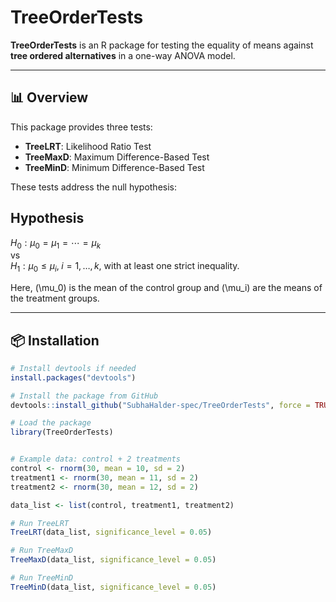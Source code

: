 # TreeOrderTests

**TreeOrderTests** is an R package for testing the equality of means against **tree ordered alternatives** in a one-way ANOVA model.

---

## 📊 Overview

This package provides three tests:
- **TreeLRT**: Likelihood Ratio Test  
- **TreeMaxD**: Maximum Difference-Based Test  
- **TreeMinD**: Minimum Difference-Based Test

These tests address the null hypothesis:


## Hypothesis

$H_0: \mu_0 = \mu_1 = \cdots = \mu_k$  
vs  
$H_1: \mu_0 \leq \mu_i,\; i = 1, \ldots, k,$ with at least one strict inequality.



Here, \(\mu_0\) is the mean of the control group and \(\mu_i\) are the means of the treatment groups.

---

## 📦 Installation

```r
# Install devtools if needed
install.packages("devtools")

# Install the package from GitHub
devtools::install_github("SubhaHalder-spec/TreeOrderTests", force = TRUE)

# Load the package
library(TreeOrderTests)


# Example data: control + 2 treatments
control <- rnorm(30, mean = 10, sd = 2)
treatment1 <- rnorm(30, mean = 11, sd = 2)
treatment2 <- rnorm(30, mean = 12, sd = 2)

data_list <- list(control, treatment1, treatment2)

# Run TreeLRT
TreeLRT(data_list, significance_level = 0.05)

# Run TreeMaxD
TreeMaxD(data_list, significance_level = 0.05)

# Run TreeMinD
TreeMinD(data_list, significance_level = 0.05)
